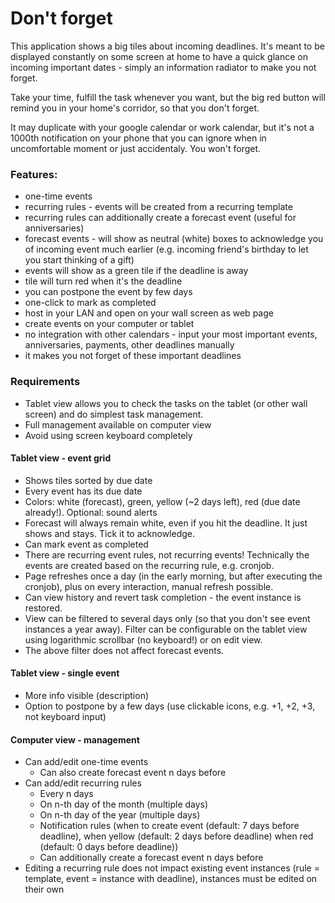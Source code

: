 # Don't forget

This application shows a big tiles about incoming deadlines. It's meant to be displayed constantly on some screen at home to have a quick glance on incoming important dates - simply an information radiator to make you not forget.

Take your time, fulfill the task whenever you want, but the big red button will remind you in your home's corridor, so that you don't forget.

It may duplicate with your google calendar or work calendar, but it's not a 1000th notification on your phone that you can ignore when in uncomfortable moment or just accidentaly. You won't forget.

### Features:

- one-time events
- recurring rules - events will be created from a recurring template
- recurring rules can additionally create a forecast event (useful for anniversaries)
- forecast events - will show as neutral (white) boxes to acknowledge you of incoming event much earlier
  (e.g. incoming friend's birthday to let you start thinking of a gift)  
- events will show as a green tile if the deadline is away
- tile will turn red when it's the deadline
- you can postpone the event by few days
- one-click to mark as completed
- host in your LAN and open on your wall screen as web page
- create events on your computer or tablet
- no integration with other calendars - input your most important events, anniversaries, 
  payments, other deadlines manually
- it makes you not forget of these important deadlines

### Requirements

- Tablet view allows you to check the tasks on the tablet (or other wall screen) and do simplest task management.
- Full management available on computer view
- Avoid using screen keyboard completely

#### Tablet view - event grid

- Shows tiles sorted by due date
- Every event has its due date
- Colors: white (forecast), green, yellow (~2 days left), red (due date already!). Optional: sound alerts
- Forecast will always remain white, even if you hit the deadline. It just shows and stays. 
  Tick it to acknowledge.
- Can mark event as completed
- There are recurring event rules, not recurring events!  Technically the events are created based on the recurring rule, e.g. cronjob.
- Page refreshes once a day (in the early morning, but after executing the cronjob), plus on every interaction, manual refresh possible.
- Can view history and revert task completion - the event instance is restored.
- View can be filtered to several days only (so that you don't see event instances a year away). 
  Filter can be configurable on the tablet view using logarithmic scrollbar (no keyboard!)
  or on edit view.
- The above filter does not affect forecast events.

#### Tablet view - single event

- More info visible (description)
- Option to postpone by a few days (use clickable icons, e.g. +1, +2, +3, not keyboard input)

#### Computer view - management

- Can add/edit one-time events
  - Can also create forecast event n days before
- Can add/edit recurring rules
    - Every n days
    - On n-th day of the month (multiple days)
    - On n-th day of the year (multiple days)
    - Notification rules (when to create event (default: 7 days before deadline), when yellow (default: 2 days before deadline) when red (default: 0 days before deadline))
    - Can additionally create a forecast event n days before
- Editing a recurring rule does not impact existing event instances (rule = template, event = instance with deadline), instances must be edited on their own
